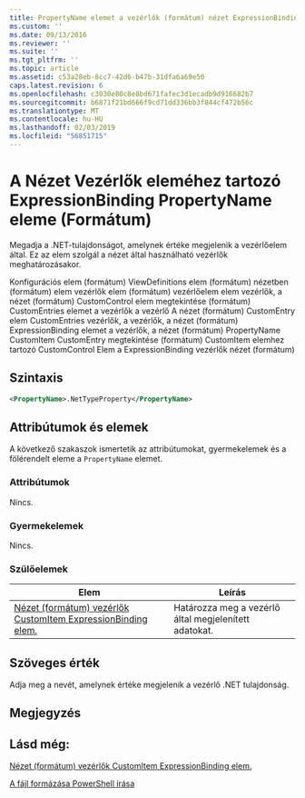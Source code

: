```yaml
---
title: PropertyName elemet a vezérlők (formátum) nézet ExpressionBinding |} A Microsoft Docs
ms.custom: ''
ms.date: 09/13/2016
ms.reviewer: ''
ms.suite: ''
ms.tgt_pltfrm: ''
ms.topic: article
ms.assetid: c53a28eb-8cc7-42d6-b47b-31dfa6a69e50
caps.latest.revision: 6
ms.openlocfilehash: c3030e80c8e8bd671fafec3d1ecadb9d916682b7
ms.sourcegitcommit: b6871f21bd666f9cd71dd336bb3f844cf472b56c
ms.translationtype: MT
ms.contentlocale: hu-HU
ms.lasthandoff: 02/03/2019
ms.locfileid: "56851715"
---
```

# <a name="propertyname-element-for-expressionbinding-for-controls-for-view-format"></a>A Nézet Vezérlők eleméhez tartozó ExpressionBinding PropertyName eleme (Formátum)

Megadja a .NET-tulajdonságot, amelynek értéke megjelenik a vezérlőelem által. Ez az elem szolgál a nézet által használható vezérlők meghatározásakor.

Konfigurációs elem (formátum) ViewDefinitions elem (formátum) nézetben (formátum) elem vezérlők elem (formátum) vezérlőelem elem vezérlők, a nézet (formátum) CustomControl elem megtekintése (formátum) CustomEntries elemet a vezérlők a vezérlő A nézet (formátum) CustomEntry elem CustomEntries vezérlők, a vezérlők, a nézet (formátum) ExpressionBinding elemet a vezérlők, a nézet (formátum) PropertyName CustomItem CustomEntry megtekintése (formátum) CustomItem elemhez tartozó CustomControl Elem a ExpressionBinding vezérlők nézet (formátum)

## <a name="syntax"></a>Szintaxis

```xml
<PropertyName>.NetTypeProperty</PropertyName>
```

## <a name="attributes-and-elements"></a>Attribútumok és elemek

A következő szakaszok ismertetik az attribútumokat, gyermekelemek és a fölérendelt eleme a `PropertyName` elemet.

### <a name="attributes"></a>Attribútumok

Nincs.

### <a name="child-elements"></a>Gyermekelemek

Nincs.

### <a name="parent-elements"></a>Szülőelemek

|Elem|Leírás|
|-------------|-----------------|
|[Nézet (formátum) vezérlők CustomItem ExpressionBinding elem.](./expressionbinding-element-for-customitem-for-controls-for-view-format.md)|Határozza meg a vezérlő által megjelenített adatokat.|

## <a name="text-value"></a>Szöveges érték

Adja meg a nevét, amelynek értéke megjelenik a vezérlő .NET tulajdonság.

## <a name="remarks"></a>Megjegyzés

## <a name="see-also"></a>Lásd még:

[Nézet (formátum) vezérlők CustomItem ExpressionBinding elem.](./expressionbinding-element-for-customitem-for-controls-for-view-format.md)

[A fájl formázása PowerShell írása](./writing-a-powershell-formatting-file.md)

